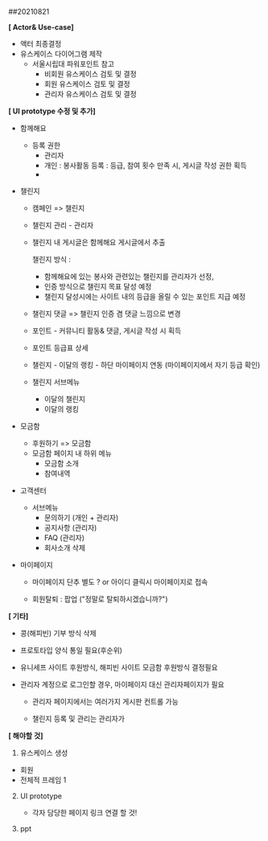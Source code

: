 ##20210821

**[ Actor& Use-case]**

* 액터 최종결정
* 유스케이스 다이어그램 제작
  - 서울시립대 파워포인트 참고
    - 비회원 유스케이스 검토 및 결정
    - 회원 유스케이스 검토 및 결정
    - 관리자 유스케이스 검토 및 결정



**[ UI prototype 수정 및 추가]**

- 함께해요 

  - 등록 권한
    - 관리자
    - 개인 : 봉사활동 등록 : 등급, 참여 횟수 만족 시, 게시글 작성 권한 획득
    - 

- 챌린지

  - 캠페인 => 챌린지

  - 챌린지 관리 - 관리자

  - 챌린지 내 게시글은 함께해요 게시글에서 추출

    챌린지 방식 :

    - 함께해요에 있는 봉사와 관련있는 챌린지를 관리자가 선정, 
    - 인증 방식으로 챌린지 목표 달성 예정 
    - 챌린지 달성시에는 사이트 내의 등급을 올릴 수 있는 포인트 지급 예정 

  - 챌린지 댓글 => 챌린지 인증 겸 댓글 느낌으로 변경

  - 포인트 - 커뮤니티 활동& 댓글, 게시글 작성 시 획득

  - 포인트 등급표 상세

  - 챌린지 - 이달의 랭킹 - 하단 마이페이지 연동 (마이페이지에서 자기 등급 확인)

  - 챌린지 서브메뉴 

    - 이달의 챌린지
    - 이달의 랭킹

- 모금함

  - 후원하기 => 모금함
  - 모금함 페이지 내 하위 메뉴
    - 모금함 소개
    - 참여내역 

* 고객센터

  * 서브메뉴
    * 문의하기 (개인 + 관리자)
    * 공지사항 (관리자)
    * FAQ (관리자)
    * 회사소개 삭제

* 마이페이지

  * 마이페이지 단추 별도 ? or 아이디 클릭시 마이페이지로 접속

  * 회원탈퇴 : 팝업 ("정말로 탈퇴하시겠습니까?")

    

**[ 기타]**

- 콩(해피빈) 기부 방식 삭제

- 프로토타입 양식 통일 필요(후순위)

- 유니세프 사이트 후원방식, 해피빈 사이트 모금함 후원방식 결정필요

- 관리자 계정으로 로그인할 경우, 마이페이지 대신 관리자페이지가 필요
  - 관리자 페이지에서는 여러가지 게시판 컨트롤 가능

  - 챌린지 등록 및 관리는 관리자가



**[ 해야할 것]**

1) 유스케이스 생성 

- 회원 
- 전체적 프레임 1

2) UI prototype
   * 각자 담당한 페이지 링크 연결 할 것!

3) ppt

